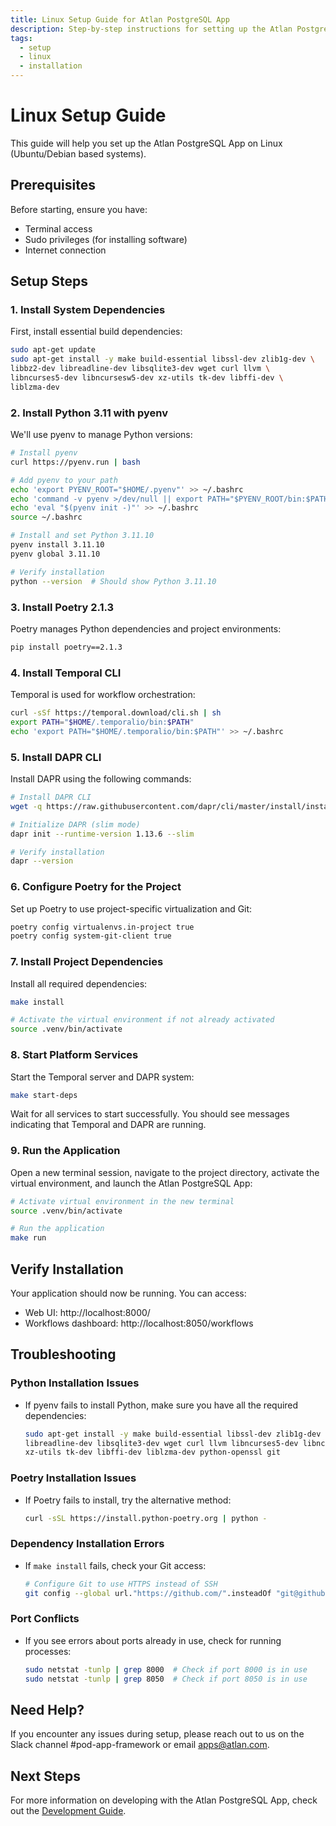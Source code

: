 ```yaml
---
title: Linux Setup Guide for Atlan PostgreSQL App
description: Step-by-step instructions for setting up the Atlan PostgreSQL App on Linux
tags:
  - setup
  - linux
  - installation
---
```


# Linux Setup Guide

This guide will help you set up the Atlan PostgreSQL App on Linux (Ubuntu/Debian based systems).

## Prerequisites

Before starting, ensure you have:

- Terminal access
- Sudo privileges (for installing software)
- Internet connection

## Setup Steps

### 1. Install System Dependencies

First, install essential build dependencies:

```bash
sudo apt-get update
sudo apt-get install -y make build-essential libssl-dev zlib1g-dev \
libbz2-dev libreadline-dev libsqlite3-dev wget curl llvm \
libncurses5-dev libncursesw5-dev xz-utils tk-dev libffi-dev \
liblzma-dev
```

### 2. Install Python 3.11 with pyenv

We'll use pyenv to manage Python versions:

```bash
# Install pyenv
curl https://pyenv.run | bash

# Add pyenv to your path
echo 'export PYENV_ROOT="$HOME/.pyenv"' >> ~/.bashrc
echo 'command -v pyenv >/dev/null || export PATH="$PYENV_ROOT/bin:$PATH"' >> ~/.bashrc
echo 'eval "$(pyenv init -)"' >> ~/.bashrc
source ~/.bashrc

# Install and set Python 3.11.10
pyenv install 3.11.10
pyenv global 3.11.10

# Verify installation
python --version  # Should show Python 3.11.10
```

### 3. Install Poetry 2.1.3

Poetry manages Python dependencies and project environments:

```bash
pip install poetry==2.1.3
```

### 4. Install Temporal CLI

Temporal is used for workflow orchestration:

```bash
curl -sSf https://temporal.download/cli.sh | sh
export PATH="$HOME/.temporalio/bin:$PATH"
echo 'export PATH="$HOME/.temporalio/bin:$PATH"' >> ~/.bashrc
```

### 5. Install DAPR CLI

Install DAPR using the following commands:

```bash
# Install DAPR CLI
wget -q https://raw.githubusercontent.com/dapr/cli/master/install/install.sh -O - | /bin/bash -s 1.14.1

# Initialize DAPR (slim mode)
dapr init --runtime-version 1.13.6 --slim

# Verify installation
dapr --version
```

### 6. Configure Poetry for the Project

Set up Poetry to use project-specific virtualization and Git:

```bash
poetry config virtualenvs.in-project true
poetry config system-git-client true
```

### 7. Install Project Dependencies

Install all required dependencies:

```bash
make install

# Activate the virtual environment if not already activated
source .venv/bin/activate
```

### 8. Start Platform Services

Start the Temporal server and DAPR system:

```bash
make start-deps
```

Wait for all services to start successfully. You should see messages indicating that Temporal and DAPR are running.

### 9. Run the Application

Open a new terminal session, navigate to the project directory, activate the virtual environment, and launch the Atlan PostgreSQL App:

```bash
# Activate virtual environment in the new terminal
source .venv/bin/activate

# Run the application
make run
```

## Verify Installation

Your application should now be running. You can access:

- Web UI: http://localhost:8000/
- Workflows dashboard: http://localhost:8050/workflows

## Troubleshooting

### Python Installation Issues

- If pyenv fails to install Python, make sure you have all the required dependencies:
  ```bash
  sudo apt-get install -y make build-essential libssl-dev zlib1g-dev libbz2-dev \
  libreadline-dev libsqlite3-dev wget curl llvm libncurses5-dev libncursesw5-dev \
  xz-utils tk-dev libffi-dev liblzma-dev python-openssl git
  ```

### Poetry Installation Issues

- If Poetry fails to install, try the alternative method:
  ```bash
  curl -sSL https://install.python-poetry.org | python -
  ```

### Dependency Installation Errors

- If `make install` fails, check your Git access:
  ```bash
  # Configure Git to use HTTPS instead of SSH
  git config --global url."https://github.com/".insteadOf "git@github.com:"
  ```

### Port Conflicts

- If you see errors about ports already in use, check for running processes:
  ```bash
  sudo netstat -tunlp | grep 8000  # Check if port 8000 is in use
  sudo netstat -tunlp | grep 8050  # Check if port 8050 is in use
  ```

## Need Help?

If you encounter any issues during setup, please reach out to us on the Slack channel #pod-app-framework or email apps@atlan.com.

## Next Steps

For more information on developing with the Atlan PostgreSQL App, check out the [Development Guide](../DEVELOPMENT.md).
